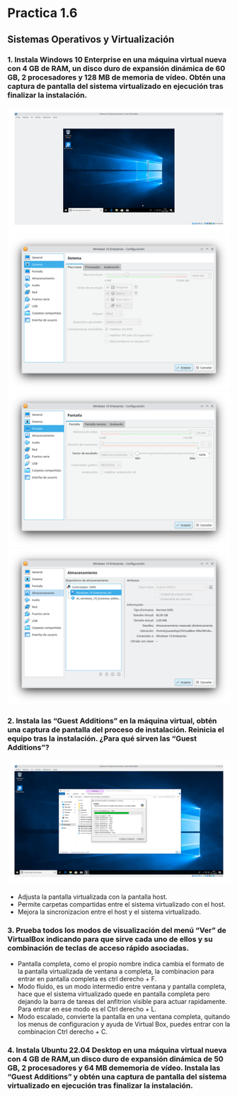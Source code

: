 # Practica 1.6

## Sistemas Operativos y Virtualización

### 1. Instala Windows 10 Enterprise en una máquina virtual nueva con 4 GB de RAM, un disco duro de expansión dinámica de 60 GB, 2 procesadores y 128 MB de memoria de vídeo. Obtén una captura de pantalla del sistema virtualizado en ejecución tras finalizar la instalación.

![Instalacion](imagenes/1/instalacion.png)
![RAM](imagenes/1/ram.png)
![Memoria de video](imagenes/1/memoriaVideo.png)
![Disco duro](imagenes/1/discoduro.png)

### 2. Instala las “Guest Additions” en la máquina virtual, obtén una captura de pantalla del proceso de instalación. Reinicia el equipo tras la instalación. ¿Para qué sirven las “Guest Additions”?

![Guest Additions](imagenes/2/instalacionGuest.png)

* Adjusta la pantalla virtualizada con la pantalla host.
* Permite carpetas compartidas entre el sistema virtualizado con el host.
* Mejora la sincronizacion entre el host y el sistema virtualizado.

### 3. Prueba todos los modos de visualización del menú “Ver” de VirtualBox indicando para que sirve cada uno de ellos y su combinación de teclas de acceso rápido asociadas.

* Pantalla completa, como el propio nombre indica cambia el formato de la pantalla virtualizada de ventana a completa, la combinacion para entrar en pantalla completa es ctrl derecho + F.
* Modo fluido, es un modo intermedio entre ventana y pantalla completa, hace que el sistema virtualizado quede en pantalla completa pero dejando la barra de tareas del anfitrion visible para actuar rapidamente. Para entrar en ese modo es el Ctrl derecho + L.
* Modo escalado, convierte la pantalla en una ventana completa, quitando los menus de configuracion y ayuda de Virtual Box, puedes entrar con la combinacion Ctrl derecho + C.

### 4. Instala Ubuntu 22.04 Desktop en una máquina virtual nueva con 4 GB de RAM,un disco duro de expansión dinámica de 50 GB, 2 procesadores y 64 MB dememoria de vídeo. Instala las “Guest Additions” y obtén una captura de pantalla del sistema virtualizado en ejecución tras finalizar la instalación.

